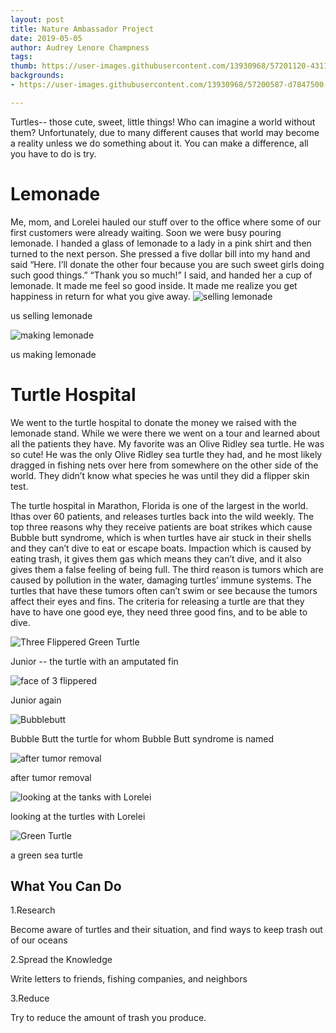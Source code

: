 ```yaml
---
layout: post
title: Nature Ambassador Project
date: 2019-05-05
author: Audrey Lenore Champness
tags:
thumb: https://user-images.githubusercontent.com/13930968/57201120-43111700-6f49-11e9-9e76-42866dc02ef7.png
backgrounds:
- https://user-images.githubusercontent.com/13930968/57200587-d7847500-6f5b-11e9-9697-c90ff7c0eb44.JPG

---
```

Turtles-- those cute, sweet, little things!  Who can imagine a world without them? Unfortunately, due to many different causes
that world may become a reality unless we do something about it. You can make a difference, all you have to do is try.

Lemonade
=========
Me, mom, and Lorelei hauled our stuff over to  the office where some of our first customers were already waiting. 
Soon we were busy pouring lemonade. I handed a glass of lemonade to a lady in a pink shirt and then turned to the next person.
She pressed a five dollar bill into my hand and said “Here. I’ll donate the other four because you are such sweet girls doing such good 
things.”  “Thank you so much!” I said, and handed her a cup of lemonade. It made me feel so good inside. It made me realize you get 
happiness in return for what you give away.
![selling lemonade](https://user-images.githubusercontent.com/13930968/57200642-5e395200-6f5c-11e9-9207-96e605ba753d.JPG)

us selling lemonade

![making lemonade](https://user-images.githubusercontent.com/13930968/57200682-a5274780-6f5c-11e9-91d7-229b68f74cc1.JPG)

us making lemonade


Turtle Hospital
===============
We went to the turtle hospital to donate the money we raised with the lemonade stand. While we were there we went on a tour and learned 
about all the patients they have. My favorite was an Olive Ridley sea turtle. He was so cute! He was the only Olive Ridley sea turtle
they had, and he most likely dragged in fishing nets over here from somewhere on the other side of the world. They didn’t know what
species he was until they did a flipper skin test.  

The turtle hospital in Marathon, Florida is one of the largest in the world. Ithas over 60 patients, and releases turtles back into 
the wild weekly. The top three reasons why they receive patients are boat strikes which cause Bubble butt syndrome, which is when turtles
have air stuck in their shells and they can’t dive to eat or escape boats. Impaction which is caused by eating trash, it gives them gas 
which means they can’t dive, and it also gives them a false feeling of being full. The third reason is tumors which are caused by 
pollution in the water, damaging turtles’ immune systems. The turtles that have these tumors often can’t swim or see because the tumors 
affect their eyes and fins. The criteria for releasing a turtle are that they have to have one good eye, they need three good fins, 
and to be able to dive.

![Three Flippered Green Turtle](https://user-images.githubusercontent.com/13930968/57200563-aad05d80-6f5b-11e9-8f4c-7c1b61990ccb.JPG)

Junior -- the turtle with an amputated fin

![face of 3 flippered](https://user-images.githubusercontent.com/13930968/57200587-d7847500-6f5b-11e9-9697-c90ff7c0eb44.JPG)

Junior again

![Bubblebutt](https://user-images.githubusercontent.com/13930968/57200597-fc78e800-6f5b-11e9-868a-0bcfaec6aa3a.JPG)

Bubble Butt the turtle for whom Bubble Butt syndrome is named

![after tumor removal](https://user-images.githubusercontent.com/13930968/57200606-216d5b00-6f5c-11e9-8923-480d3fc39175.JPG)

after tumor removal 

![looking at the tanks with Lorelei](https://user-images.githubusercontent.com/13930968/57200620-3518c180-6f5c-11e9-8e88-576b47d378c3.JPG)

looking at the turtles with Lorelei 

![Green Turtle](https://user-images.githubusercontent.com/13930968/57200633-49f55500-6f5c-11e9-9255-6de839789c1d.JPG)

a green sea turtle



What You Can Do
---------------

1.Research

Become aware of turtles and their situation, and find ways to keep trash out of our oceans

2.Spread the Knowledge 

Write letters to friends, fishing companies, and neighbors 

3.Reduce

Try to reduce the amount of trash you produce.



